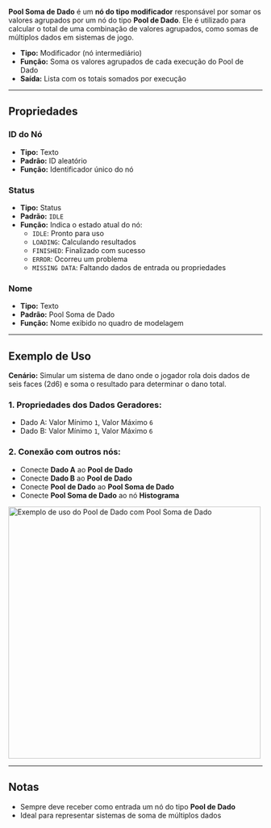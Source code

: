**Pool Soma de Dado** é um **nó do tipo modificador** responsável por somar os valores agrupados por um nó do tipo **Pool de Dado**. Ele é utilizado para calcular o total de uma combinação de valores agrupados, como somas de múltiplos dados em sistemas de jogo.

- **Tipo:** Modificador (nó intermediário)
- **Função:** Soma os valores agrupados de cada execução do Pool de Dado
- **Saída:** Lista com os totais somados por execução

---

## **Propriedades**

### **ID do Nó**

- **Tipo:** Texto
- **Padrão:** ID aleatório
- **Função:** Identificador único do nó

### **Status**

- **Tipo:** Status
- **Padrão:** `IDLE`
- **Função:** Indica o estado atual do nó:
  - `IDLE`: Pronto para uso
  - `LOADING`: Calculando resultados
  - `FINISHED`: Finalizado com sucesso
  - `ERROR`: Ocorreu um problema
  - `MISSING DATA`: Faltando dados de entrada ou propriedades

### **Nome**

- **Tipo:** Texto
- **Padrão:** Pool Soma de Dado
- **Função:** Nome exibido no quadro de modelagem

---

## **Exemplo de Uso**

**Cenário:** Simular um sistema de dano onde o jogador rola dois dados de seis faces (2d6) e soma o resultado para determinar o dano total.

### **1. Propriedades dos Dados Geradores:**

- Dado A: Valor Mínimo `1`, Valor Máximo `6`
- Dado B: Valor Mínimo `1`, Valor Máximo `6`

### **2. Conexão com outros nós:**

- Conecte **Dado A** ao **Pool de Dado**
- Conecte **Dado B** ao **Pool de Dado**
- Conecte **Pool de Dado** ao **Pool Soma de Dado**
- Conecte **Pool Soma de Dado** ao nó **Histograma**

<img src="/images/dice-pool.png" width="500px" alt="Exemplo de uso do Pool de Dado com Pool Soma de Dado"/>

---

## **Notas**

- Sempre deve receber como entrada um nó do tipo **Pool de Dado**
- Ideal para representar sistemas de soma de múltiplos dados
